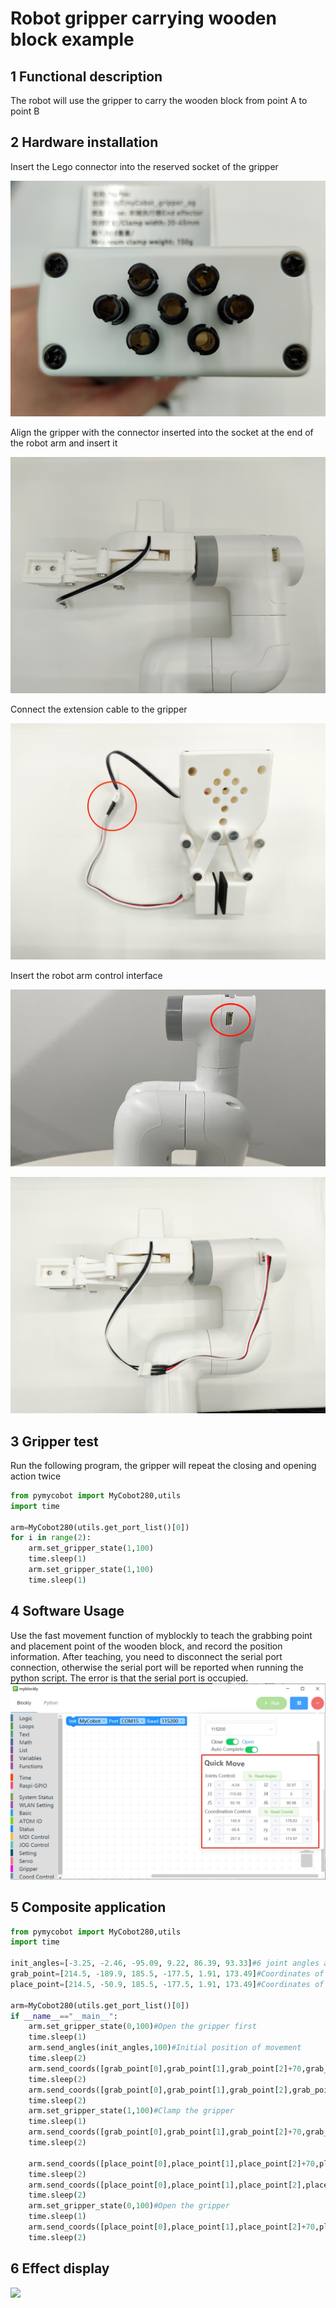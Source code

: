 # Robot gripper carrying wooden block example

## 1 Functional description
The robot will use the gripper to carry the wooden block from point A to point B

## 2 Hardware installation
Insert the Lego connector into the reserved socket of the gripper

![](./img/g0.jpg)

Align the gripper with the connector inserted into the socket at the end of the robot arm and insert it

![](./img/g1.jpg)

Connect the extension cable to the gripper

![](./img/g2.jpg)

Insert the robot arm control interface

![](./img/g3.png)

![](./img/g4.jpg)

## 3 Gripper test
Run the following program, the gripper will repeat the closing and opening action twice

```python
from pymycobot import MyCobot280,utils
import time

arm=MyCobot280(utils.get_port_list()[0])
for i in range(2):
    arm.set_gripper_state(1,100)
    time.sleep(1)
    arm.set_gripper_state(1,100)
    time.sleep(1)
```
## 4 Software Usage
Use the fast movement function of myblockly to teach the grabbing point and placement point of the wooden block, and record the position information. After teaching, you need to disconnect the serial port connection, otherwise the serial port will be reported when running the python script. The error is that the serial port is occupied.
![](./img/blockly.png)

## 5 Composite application
```python
from pymycobot import MyCobot280,utils
import time

init_angles=[-3.25, -2.46, -95.09, 9.22, 86.39, 93.33]#6 joint angles at the initial position
grab_point=[214.5, -189.9, 185.5, -177.5, 1.91, 173.49]#Coordinates of the gripping point
place_point=[214.5, -50.9, 185.5, -177.5, 1.91, 173.49]#Coordinates of the placement point

arm=MyCobot280(utils.get_port_list()[0])
if __name__=="__main__":
    arm.set_gripper_state(0,100)#Open the gripper first
    time.sleep(1)
    arm.send_angles(init_angles,100)#Initial position of movement
    time.sleep(2)
    arm.send_coords([grab_point[0],grab_point[1],grab_point[2]+70,grab_point[3],grab_point[4],grab_point[5]],100,1)#Move to 70mm above the grab point
    time.sleep(2)
    arm.send_coords([grab_point[0],grab_point[1],grab_point[2],grab_point[3],grab_point[4],grab_point[5]],100,1)#Move to the grab point
    time.sleep(2)
    arm.set_gripper_state(1,100)#Clamp the gripper
    time.sleep(1)
    arm.send_coords([grab_point[0],grab_point[1],grab_point[2]+70,grab_point[3],grab_point[4],grab_point[5]],100,1)#Move to 70mm above the grab point
    time.sleep(2)
    
    arm.send_coords([place_point[0],place_point[1],place_point[2]+70,place_point[3],place_point[4],place_point[5]],100,1)#Move to 70mm above the placement point
    time.sleep(2)
    arm.send_coords([place_point[0],place_point[1],place_point[2],place_point[3],place_point[4],place_point[5]],100,1)#Move to the placement point
    time.sleep(2)
    arm.set_gripper_state(0,100)#Open the gripper
    time.sleep(1)
    arm.send_coords([place_point[0],place_point[1],place_point[2]+70,place_point[3],place_point[4],place_point[5]],100,1)#Move to 70mm above the placement point
    time.sleep(2)
```
## 6 Effect display
![](./img/video_gripper.gif)